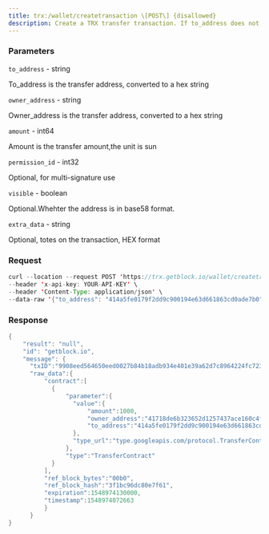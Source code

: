 ```yaml
---
title: trx:/wallet/createtransaction \[POST\] {disallowed}
description: Create a TRX transfer transaction. If to_address does not exist, thencreate the account on the blockchain.
---
```


### Parameters


`to_address` - string

To_address is the transfer address, converted to a hex string

`owner_address` - string

Owner_address is the transfer address, converted to a hex string

`amount` - int64

Amount is the transfer amount,the unit is sun

`permission_id` - int32

Optional, for multi-signature use

`visible` - boolean

Optional.Whehter the address is in base58 format.

`extra_data` - string

Optional, totes on the transaction, HEX format

### Request

``` java
curl --location --request POST 'https://trx.getblock.io/wallet/createtransaction' \
--header 'x-api-key: YOUR-API-KEY' \
--header 'Content-Type: application/json' \
--data-raw '{"to_address": "414a5fe0179f2dd9c900194e63d661863cd0ade7b0", "owner_address": "41718de6b323652d1257437ace160c4f4198aae4e1", "amount": 1000}'
```

###  Response

``` java
{
    "result": "null",
    "id": "getblock.io",
    "message": {  
      "txID":"9908eed564650eed0027b84b18adb934e401e39a62d7c8964224fc723914f551",
      "raw_data":{  
          "contract":[  
            {  
                "parameter":{  
                  "value":{  
                      "amount":1000,
                      "owner_address":"41718de6b323652d1257437ace160c4f4198aae4e1",
                      "to_address":"414a5fe0179f2dd9c900194e63d661863cd0ade7b0"
                  },
                  "type_url":"type.googleapis.com/protocol.TransferContract"
                },
                "type":"TransferContract"
            }
          ],
          "ref_block_bytes":"00b0",
          "ref_block_hash":"3f1bc96dc80e7f61",
          "expiration":1548974130000,
          "timestamp":1548974072663
          }
      }
}
```

